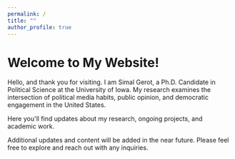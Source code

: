 ```yaml
---
permalink: /
title: ""
author_profile: true
---
```


# Welcome to My Website!

Hello, and thank you for visiting. I am Simal Gerot, a Ph.D. Candidate in Political Science at the University of Iowa. My research examines the intersection of political media habits, public opinion, and democratic engagement in the United States.

Here you'll find updates about my research, ongoing projects, and academic work.

Additional updates and content will be added in the near future. Please feel free to explore and reach out with any inquiries.

